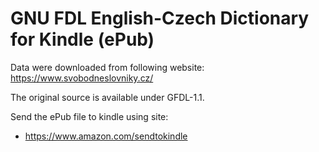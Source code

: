 # GNU FDL English-Czech Dictionary for Kindle (ePub)

Data were downloaded from following website:
<https://www.svobodneslovniky.cz/>

The original source is available under GFDL-1.1.

Send the ePub file to kindle using site: 
- https://www.amazon.com/sendtokindle
